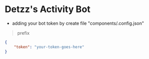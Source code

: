 # Detzz's Activity Bot

- adding your bot token by create file "components/.config.json"

> prefix

```json
{
	"token": "your-token-goes-here"
}
```